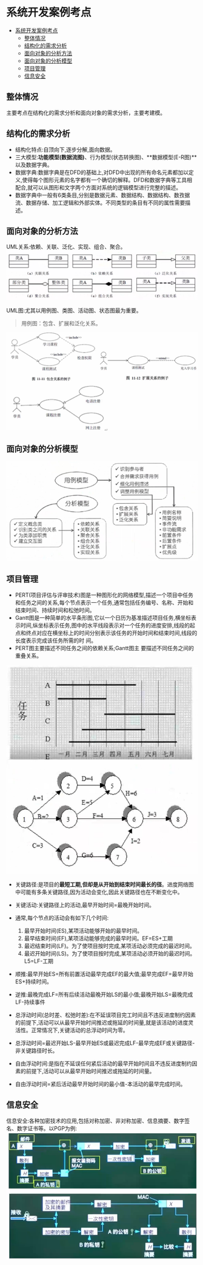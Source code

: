 # 系统开发案例考点

- [系统开发案例考点](#系统开发案例考点)
  - [整体情况](#整体情况)
  - [结构化的需求分析](#结构化的需求分析)
  - [面向对象的分析方法](#面向对象的分析方法)
  - [面向对象的分析模型](#面向对象的分析模型)
  - [项目管理](#项目管理)
  - [信息安全](#信息安全)

## 整体情况
主要考点在结构化的需求分析和面向对象的需求分析，主要考建模。

## 结构化的需求分析
- 结构化特点:自顶向下,逐步分解,面向数据。
- 三大模型:**功能模型(数据流图)**、行为模型(状态转换图)、**数据模型(E-R图)**以及数据字典。
- 数据字典:数据字典是在DFD的基础上,对DFD中出现的所有命名元素都加以定义,使得每个图形元素的名字都有一个确切的解释。DFD和数据字典等工具相配合,就可以从图形和文字两个方面对系统的逻辑模型进行完整的描述。
- 数据字典中一般有6类条目,分别是数据元素、数据结构、数据结构、数孜据流、数据存储、加工逻辑和外部实体。不同类型的条目有不同的属性需要描述。

## 面向对象的分析方法
UML关系:依赖、关联、泛化、实现、组合、聚合。
![类之间关系](./imgs/02-uml.png)

UML图:尤其以用例图、类图、活动图、状态图最为重要。
> 用例图：包含、扩展和泛化关系。

![用例之间关系](./imgs/02-uml-1.png)

## 面向对象的分析模型
![面向对象的分析模型](./imgs/02-fenxi.png)

## 项目管理
- PERT(项目评估与评审技术)图是一种图形化的网络模型,描述一个项目中任务和任务之间的关系,每个节点表示一个任务,通常包括任务编号、名称、开始和结束时间、持续时间和松弛时间。
- Gantt图是一种简单的水平条形图,它以一个日历为基准描述项目任务,横坐标表示时间,纵坐标表示任务,图中的水平线段表示对一个任务的进度安排,线段的起点和终点对应在横坐标上的时间分别表示该任务的开始时间和结束时间,线段的长度表示完成该任务所需的时
间。
- PERT图主要描述不同任务之间的依赖关系;Gantt图主
要描述不同任务之间的重叠关系。

![项目管理图](./imgs/02-pert-gantt.png)

- 关键路径:是项目的**最短工期,但却是从开始到结束时间最长的径**。进度网络图中可能有多条关键路径,因为活动会变化,因此关键路径也在不断变化中。
- 关键活动:关键路径上的活动,最早开始时间=最晚开始时间。
- 通常,每个节点的活动会有如下几个时间:
  1. 最早开始时间(ES),某项活动能够开始的最早时间。
  2. 最早结束时间(EF),某项活动能够完成的最早时间。EF=ES+工期
  3. 最迟结束时间(LF)。为了使项目按时完成,某项活动必须完成的最迟时间。
  4. 最迟开始时间(LS)。为了使项目按时完成,某项活动必须开始的最迟时间。L5=LF-工期

- 顺推:最早开始ES=所有前置活动最早完成EF的最大值;最早完成EF=最早开始ES+持续时间。
- 逆推:最晚完成LF=所有后续活动最晚开始LS的最小值;最晚开始LS=最晚完成LF-持续事件
- 总浮动时间(总时差、松弛时差):在不延误项目完工时间且不违反进度制约因素的前提下,活动可以从最早开始时间推迟或拖延的时间量,就是该活动的进度灵活性。正常情况下,关键活动的总浮动时间为零。
- 总浮动时间=最迟开始LS-最早开始ES或最迟完成LF-最早完成EF或关键路径-非关键路径时长。
- 自由浮动时间:是指在不延误任何紧后活动的最早开始时间且不违反进度制约因素的前提下,活动可以从最早开始时间推迟或拖延的时间量。
- 自由浮动时间=紧后活动最早开始时间的最小值-本活动的最早完成时间。

## 信息安全
信息安全:各种加密技术的应用,包括对称加密、非对称加密、信息摘要、数字签名、数字证书等。以PGP为例:
![PGP](./imgs/02-pgp.png)